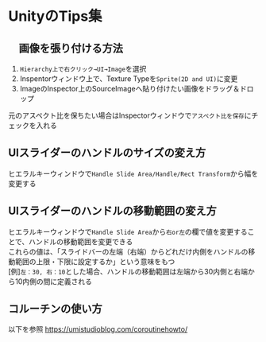# UnityのTips集

## 　画像を張り付ける方法
1. ```Hierarchy上で右クリック→UI→Image```を選択
1. Inspentorウィンドウ上で、Texture Typeを```Sprite(2D and UI)```に変更
1. ImageのInspector上のSourceImageへ貼り付けたい画像をドラッグ＆ドロップ

元のアスペクト比を保ちたい場合はInspectorウィンドウで```アスペクト比を保存```にチェックを入れる

## UIスライダーのハンドルのサイズの変え方
ヒエラルキーウィンドウで```Handle Slide Area/Handle/Rect Transform```から幅を変更する
## UIスライダーのハンドルの移動範囲の変え方
ヒエラルキーウィンドウで```Handle Slide Area```から```右or左```の欄で値を変更することで、ハンドルの移動範囲を変更できる  
これらの値は、「スライドバーの左端（右端）からどれだけ内側をハンドルの移動範囲の上限・下限に設定するか」という意味をもつ  
[例]```左：30, 右：10```とした場合、ハンドルの移動範囲は左端から30内側と右端から10内側の間に定義される

## コルーチンの使い方
以下を参照
https://umistudioblog.com/coroutinehowto/
